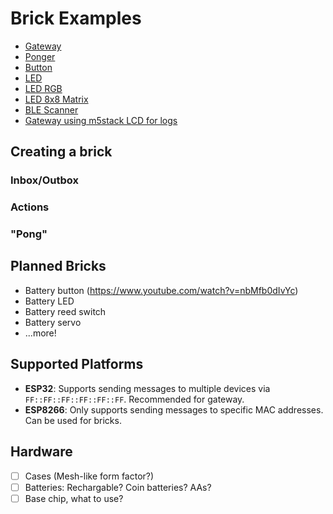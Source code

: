 # Brick Examples

- [Gateway](gateway)
- [Ponger](ponger)
- [Button](button)
- [LED](led)
- [LED RGB](led-rgb)
- [LED 8x8 Matrix](matrix)
- [BLE Scanner](scanner)
- [Gateway using m5stack LCD for logs](gateway-m5)

## Creating a brick

### Inbox/Outbox

### Actions

### "Pong"

## Planned Bricks

- Battery button (https://www.youtube.com/watch?v=nbMfb0dIvYc)
- Battery LED
- Battery reed switch
- Battery servo
- ...more!

## Supported Platforms

- **ESP32**: Supports sending messages to multiple devices via `FF::FF::FF::FF::FF::FF`. Recommended for gateway.
- **ESP8266**: Only supports sending messages to specific MAC addresses. Can be used for bricks.

## Hardware

- [ ] Cases (Mesh-like form factor?)
- [ ] Batteries: Rechargable? Coin batteries? AAs?
- [ ] Base chip, what to use?
